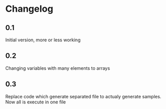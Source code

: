 # Changelog
## 0.1
Initial version, more or less working

## 0.2
Changing variables with many elements to arrays

## 0.3
Replace code which generate separated file to actualy generate samples. Now all is execute in one file
